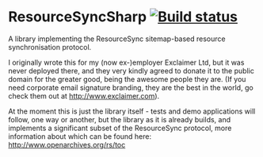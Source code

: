 # ResourceSyncSharp [![Build status](https://ci.appveyor.com/api/projects/status/vb3fnyluwskg0dbr?svg=true)](https://ci.appveyor.com/project/gnutgnut/resourcesyncsharp)
A library implementing the ResourceSync sitemap-based resource synchronisation protocol.

I originally wrote this for my (now ex-)employer Exclaimer Ltd, but it was never deployed there, and they very kindly agreed to donate it to the public domain for the greater good, being the awesome people they are. (If you need corporate email signature branding, they are the best in the world, go check them out at http://www.exclaimer.com).

At the moment this is just the library itself - tests and demo applications will follow, one way or another, but the library as it is already builds, and implements a significant subset of the ResourceSync protocol, more information about which can be found here:
http://www.openarchives.org/rs/toc

